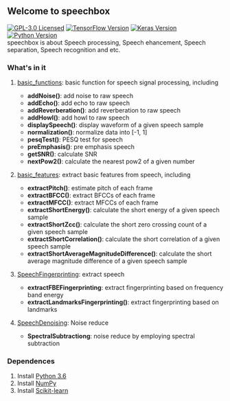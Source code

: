 ## Welcome to speechbox

[![GPL-3.0 Licensed](https://img.shields.io/crates/l/rustc-serialize)](https://opensource.org/licenses/GPL-3.0) [![TensorFlow Version](https://img.shields.io/badge/Tensorflow-1.7+-blue.svg)](https://www.tensorflow.org/) [![Keras Version](https://img.shields.io/badge/Keras-2.0+-blue.svg)](https://keras.io/) [![Python Version](https://img.shields.io/badge/Python-3.x-blue.svg)](https://www.python.org/)  
speechbox is about Speech processing, Speech ehancement, Speech separation, Speech recognition and etc.


### What's in it
1. [basic_functions](https://github.com/Ryuk17/speechbox/blob/master/utils/basic_functions.py): basic function for speech signal processing, including  
    + **addNoise()**: add noise to raw speech   
    + **addEcho()**: add echo to raw speech  
    + **addReverberation()**: add reverberation to raw speech  
    + **addHowl()**: add howl to raw speech
    + **displaySpeech()**: display waveform of a given speech sample
    + **normalization()**: normalize data into [-1, 1]
    + **pesqTest()**: PESQ test for speech
    + **preEmphasis()**: pre emphasis speech
    + **getSNR()**: calculate SNR 
    + **nextPow2()**: calculate the nearest pow2 of a given number

2. [basic_features](https://github.com/Ryuk17/speechbox/blob/master/utils/basic_features.py): extract basic features from speech, including     
    + **extractPitch()**: estimate pitch of each frame
    + **extractBFCC()**: extract BFCCs of each frame    
    + **extractMFCC()**: extract MFCCs of each frame 
    + **extractShortEnergy()**: calculate the short energy of a given speech sample
    + **extractShortZcc()**: calculate the short zero crossing count of a given speech sample
    + **extractShortCorrelation()**: calculate the short correlation of a given speech sample
    + **extractShortAverageMagnitudeDifference()**: calculate the short average magnitude difference of a given speech sample

3. [SpeechFingerprinting](https://github.com/DandelionLau/Ryuk/blob/master/SpeechFingerprinting.py): extract speech
    + **extractFBEFingerprinting**: extract fingerprinting based on frequency band energy
    + **extractLandmarksFingerprinting()**: extract fingerprinting based on landmarks
    

5. [SpeechDenoising](https://github.com/Ryuk17/speechbox/blob/master/SpeechDenoising.py): Noise reduce  
    + **SpectralSubtractiong**: noise reduce by employing spectral subtraction
    
    
### Dependences
1. Install [Python 3.6](https://www.python.org/)
2. Install [NumPy](http://www.numpy.org/)
2. Install [Scikit-learn](https://scikit-learn.org/)


